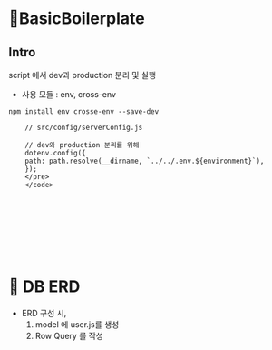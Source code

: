 # BasicBoilerplate

## Intro

   script 에서 dev과 production 분리 및 실행
   - 사용 모듈 : env, cross-env
    
`` npm install env crosse-env --save-dev ``

```
    // src/config/serverConfig.js
    
    // dev와 production 분리를 위해
    dotenv.config({
    path: path.resolve(__dirname, `../../.env.${environment}`),
    });
    </pre>
    </code>
```
    
    

<br/>
<br/>


<br/>
<br/>

 
<br/>
<br/>

# 🔎 DB ERD
- ERD 구성 시,
  1) model 에 user.js를 생성
  2) Row Query 를 작성
